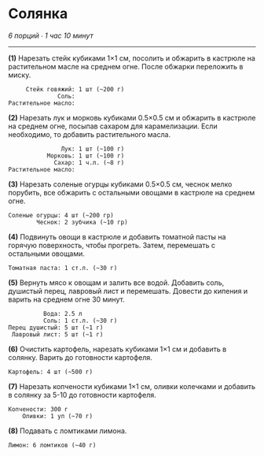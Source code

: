 # Солянка

_6 порций ∙ 1 час 10 минут_

---

**(1)** Нарезать стейк кубиками 1×1 см, посолить и обжарить в кастрюле на
растительном масле на среднем огне. После обжарки переложить в миску.

```ingredients
     Стейк говяжий: 1 шт (~200 г)
              Соль:
Растительное масло:
```

**(2)** Нарезать лук и морковь кубиками 0.5×0.5 см и обжарить в кастрюле на
среднем огне, посыпав сахаром для карамелизации. Если необходимо, то добавить
растительного масла.

```ingredients
               Лук: 1 шт (~100 г)
           Морковь: 1 шт (~100 г)
             Сахар: 1 ч.л. (~8 г)
Растительное масло:
```

**(3)** Нарезать соленые огурцы кубиками 0.5×0.5 см, чеснок мелко порубить, все
обжарить с остальными овощами в кастрюле на среднем огне.

```ingredients
Соленые огурцы: 4 шт (~200 гр)
        Чеснок: 2 зубчика (~10 гр)
```

**(4)** Подвинуть овощи в кастрюле и добавить томатной пасты на горячую
поверхность, чтобы прогреть. Затем, перемешать с остальными овощами.

```ingredients
Томатная паста: 1 ст.л. (~30 г)
```

**(5)** Вернуть мясо к овощам и залить все водой. Добавить соль, душистый перец,
лавровый лист и перемешать. Довести до кипения и варить на среднем огне 30
минут.

```ingredients
          Вода: 2.5 л
          Соль: 1 ст.л. (~30 г)
Перец душистый: 5 шт (~1 г)
 Лавровый лист: 5 шт (~1 г)
```

**(6)** Очистить картофель, нарезать кубиками 1×1 см и добавить в солянку. Варить
до готовности картофеля.

```ingredients
Картофель: 4 шт (~500 г)
```

**(7)** Нарезать копчености кубиками 1×1 см, оливки колечками и добавить в солянку
за 5-10 до готовности картофеля.

```ingredients
Копчености: 300 г
    Оливки: 1 уп (~70 г)
```

**(8)** Подавать с ломтиками лимона.

```ingredients
Лимон: 6 ломтиков (~40 г)
```
